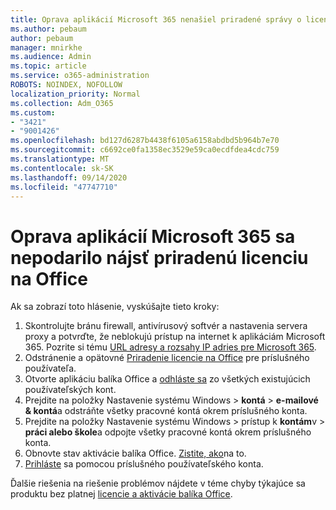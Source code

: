 ```yaml
---
title: Oprava aplikácií Microsoft 365 nenašiel priradené správy o licenciách balíka Office
ms.author: pebaum
author: pebaum
manager: mnirkhe
ms.audience: Admin
ms.topic: article
ms.service: o365-administration
ROBOTS: NOINDEX, NOFOLLOW
localization_priority: Normal
ms.collection: Adm_O365
ms.custom:
- "3421"
- "9001426"
ms.openlocfilehash: bd127d6287b4438f6105a6158abdbd5b964b7e70
ms.sourcegitcommit: c6692ce0fa1358ec3529e59ca0ecdfdea4cdc759
ms.translationtype: MT
ms.contentlocale: sk-SK
ms.lasthandoff: 09/14/2020
ms.locfileid: "47747710"
---
```

# <a name="fixing-the-microsoft-365-apps-couldnt-find-office-licenses-associated-message"></a>Oprava aplikácií Microsoft 365 sa nepodarilo nájsť priradenú licenciu na Office

Ak sa zobrazí toto hlásenie, vyskúšajte tieto kroky:

1. Skontrolujte bránu firewall, antivírusový softvér a nastavenia servera proxy a potvrďte, že neblokujú prístup na internet k aplikáciám Microsoft 365. Pozrite si tému [URL adresy a rozsahy IP adries pre Microsoft 365](https://docs.microsoft.com/office365/enterprise/urls-and-ip-address-ranges).
2. Odstránenie a opätovné [Priradenie licencie na Office](https://docs.microsoft.com/microsoft-365/admin/manage/assign-licenses-to-users) pre príslušného používateľa. 
3. Otvorte aplikáciu balíka Office a [odhláste sa](https://support.office.com/article/5a20dc11-47e9-4b6f-945d-478cb6d92071) zo všetkých existujúcich používateľských kont.
4. Prejdite na položky Nastavenie systému Windows > **kontá**  >  **e-mailové & kontá**a odstráňte všetky pracovné kontá okrem príslušného konta.
5. Prejdite na položky Nastavenie systému Windows > prístup k **kontám**v  >  **práci alebo škole**a odpojte všetky pracovné kontá okrem príslušného konta.
6. Obnovte stav aktivácie balíka Office. [Zistite, ako](https://docs.microsoft.com/office365/troubleshoot/activation/reset-office-365-proplus-activation-state)na to.
7. [Prihláste](https://support.office.com/article/628ea040-f265-49de-b986-be09c3ebf8a9) sa pomocou príslušného používateľského konta.

Ďalšie riešenia na riešenie problémov nájdete v téme chyby týkajúce sa produktu bez platnej [licencie a aktivácie balíka Office](https://support.office.com/Article/0d23d3c0-c19c-4b2f-9845-5344fedc4380).